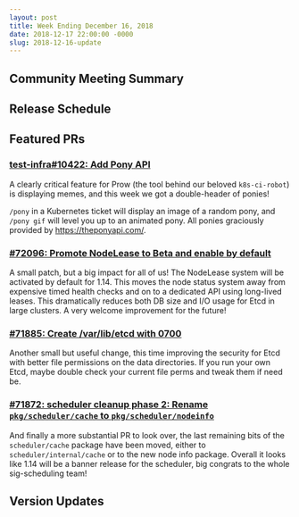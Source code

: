 ```yaml
---
layout: post
title: Week Ending December 16, 2018
date: 2018-12-17 22:00:00 -0000
slug: 2018-12-16-update
---
```


## Community Meeting Summary

## Release Schedule

## Featured PRs

### [test-infra#10422: Add Pony API](https://github.com/kubernetes/test-infra/issues/10422)

A clearly critical feature for Prow (the tool behind our beloved `k8s-ci-robot`) is displaying memes, and this week we got a double-header of ponies!

`/pony` in a Kubernetes ticket will display an image of a random pony, and `/pony gif` will level you up to an animated pony. All ponies graciously provided by https://theponyapi.com/.

### [#72096: Promote NodeLease to Beta and enable by default](https://github.com/kubernetes/kubernetes/pull/72096)

A small patch, but a big impact for all of us! The NodeLease system will be activated by default for 1.14. This moves the node status system away from expensive timed health checks and on to a dedicated API using long-lived leases. This dramatically reduces both DB size and I/O usage for Etcd in large clusters. A very welcome improvement for the future!

### [#71885: Create /var/lib/etcd with 0700](https://github.com/kubernetes/kubernetes/pull/71885)

Another small but useful change, this time improving the security for Etcd with better file permissions on the data directories. If you run your own Etcd, maybe double check your current file perms and tweak them if need be.

### [#71872: scheduler cleanup phase 2: Rename `pkg/scheduler/cache` to `pkg/scheduler/nodeinfo`](https://github.com/kubernetes/kubernetes/pull/71872)

And finally a more substantial PR to look over, the last remaining bits of the `scheduler/cache` package have been moved, either to `scheduler/internal/cache` or to the new node info package. Overall it looks like 1.14 will be a banner release for the scheduler, big congrats to the whole sig-scheduling team!

## Version Updates
